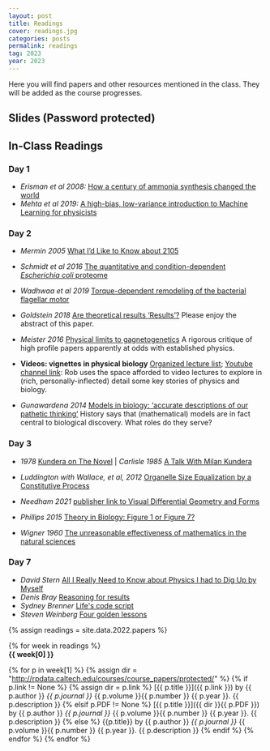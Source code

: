 ```yaml
---
layout: post
title: Readings
cover: readings.jpg
categories: posts
permalink: readings
tag: 2023
year: 2023
---
```

Here you will find papers and other resources mentioned in the class. They will be added as the course progresses.

## Slides (Password protected)


## In-Class Readings
### Day 1
* *Erisman et al 2008:* [How a century of ammonia synthesis changed the world](http://rpdata.caltech.edu/courses/bootcamp2022/howCenturyAmmoniaSynthesisChangedTheWorld.pdf)
* *Mehta et al 2019:* [A high-bias, low-variance introduction to Machine Learning for physicists](http://doi.org/10.1016/j.physrep.2019.03.001)

### Day 2
* *Mermin 2005* [What I’d Like to Know about 2105](http://rpdata.caltech.edu/courses/bootcamp2022/mermin100yearsPhysics.pdf)
* *Schmidt et al 2016* [The quantitative and condition-dependent *Escherichia coli* proteome](http://rpdata.caltech.edu/courses/bootcamp2022/schmidt2016.pdf)
* *Wadhwaa et al 2019* [Torque-dependent remodeling of the bacterial flagellar motor](http://rpdata.caltech.edu/publications/Wadhwa2019a.pdf)

* *Goldstein 2018* [Are theoretical results ‘Results’?](http://rpdata.caltech.edu/courses/bootcamp2022/goldsteinResults2018.pdf) Please enjoy the abstract of this paper.

* *Meister 2016* [Physical limits to gagnetogenetics](http://rpdata.caltech.edu/courses/bootcamp2022/meister_physicalLimitsMagnetogenetics.pdf) A rigorous critique of high profile papers apparently at odds with established physics.

* **Videos: vignettes in physical biology** [Organized lecture list](http://www.rpgroup.caltech.edu/aph161/syllabus); [Youtube channel link](https://www.youtube.com/channel/UCnYEe45w6F4G3AEYCyNHMWg/videos): Rob uses the space afforded to video lectures to explore in (rich, personally-inflected) detail some key stories of physics and biology.

* *Gunawardena 2014* [Models in biology: ‘accurate descriptions of
our pathetic thinking’](https://doi.org/10.1186/1741-7007-12-29) History says that (mathematical) models are in fact central to biological discovery. What roles do they serve?

### Day 3
* *1978* [Kundera on The Novel](https://www.nytimes.com/1978/01/08/archives/kundera-on-the-novel-kundera.html) | *Carlisle 1985* [A Talk With Milan Kundera](https://www.nytimes.com/1985/05/19/magazine/a-talk-with-milan-kundera.html) 
* *Luddington with Wallace, et al, 2012* [Organelle Size Equalization by a Constitutive Process](http://rpdata.caltech.edu/courses/bootcamp2022/chlamyFlagellarSizeControl.pdf)
* *Needham 2021* [publisher link to Visual Differential Geometry and Forms](https://press.princeton.edu/books/hardcover/9780691203690/visual-differential-geometry-and-forms)

* *Phillips 2015* [Theory in Biology:
Figure 1 or Figure 7?](http://rpdata.caltech.edu/publications/phillips2015.pdf)

* *Wigner 1960* [The unreasonable effectiveness of mathematics in the natural sciences](https://www.maths.ed.ac.uk/~v1ranick/papers/wigner.pdf)

### Day 7
* *David Stern* [All I Really Need to Know about Physics I had to Dig Up by Myself](http://theory.caltech.edu/~preskill/all-i-really-need-to-know.pdf)
* *Denis Bray* [Reasoning for results](https://www.nature.com/articles/35091132.pdf)
* *Sydney Brenner* [Life's code script](https://www.nature.com/articles/482461a.pdf)
* *Steven Weinberg* [Four golden lessons](https://www.nature.com/articles/426389a.pdf)

{% assign readings = site.data.2022.papers %}

{% for week in readings %}
<span style="display: block; font-weight: 500"> <b>{{ week[0] }}</b></span>

{% for p in week[1] %}
{% assign dir = "http://rpdata.caltech.edu/courses/course_papers/protected/" %}
{% if p.link != None %}
{% assign dir = p.link %}
[{{ p.title }}]({{ p.link }}) by {{ p.author }} *{{ p.journal }}* {{ p.volume }}{{ p.number }} {{ p.year }}. {{ p.description }}
{% elsif p.PDF != None %}
[{{ p.title }}]({{ dir }}{{ p.PDF }}) by {{ p.author }} *{{ p.journal }}* {{ p.volume }}{{ p.number }} {{ p.year }}. {{ p.description }}
{% else %}
{{p.title}} by {{ p.author }} *{{ p.journal }}* {{ p.volume }}{{ p.number }} {{ p.year }}. {{ p.description }}
{% endif %}
{% endfor %}
{% endfor %}

